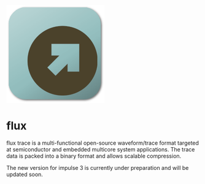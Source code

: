 <img src="flux.png" width="256px" >

# flux
flux trace is a multi-functional open-source waveform/trace format targeted at semiconductor and embedded multicore system applications. The trace data is packed into a binary format and allows scalable compression. 

The new version for impulse 3 is currently under preparation and will be updated soon.

